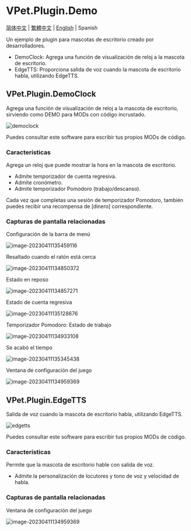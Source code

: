 # VPet.Plugin.Demo

[简体中文](./README.md) | [繁體中文](./README_zht.md) | [English](./README_en.md) | Spanish

Un ejemplo de plugin para mascotas de escritorio creado por desarrolladores.
* DemoClock: Agrega una función de visualización de reloj a la mascota de escritorio.
* EdgeTTS: Proporciona salida de voz cuando la mascota de escritorio habla, utilizando EdgeTTS.

## VPet.Plugin.DemoClock
Agrega una función de visualización de reloj a la mascota de escritorio, sirviendo como DEMO para MODs con código incrustado.

![democlock](democlock.png)

Puedes consultar este software para escribir tus propios MODs de código.

### Características

Agrega un reloj que puede mostrar la hora en la mascota de escritorio.

* Admite temporizador de cuenta regresiva.
* Admite cronómetro.
* Admite temporizador Pomodoro (trabajo/descanso).

Cada vez que completas una sesión de temporizador Pomodoro, también puedes recibir una recompensa de [dinero] correspondiente.

### Capturas de pantalla relacionadas

Configuración de la barra de menú

![image-20230411135459116](README.assets/image-20230411135459116.png)

Resaltado cuando el ratón está cerca

![image-20230411134850372](README.assets/image-20230411134850372.png)

Estado en reposo

![image-20230411134857271](README.assets/image-20230411134857271.png)

Estado de cuenta regresiva

![image-20230411135128676](README.assets/image-20230411135128676.png)

Temporizador Pomodoro: Estado de trabajo

![image-20230411134933108](README.assets/image-20230411134933108.png)

Se acabó el tiempo

![image-20230411135345438](README.assets/image-20230411135345438.png)

Ventana de configuración del juego

![image-20230411134959369](README.assets/image-20230411134959369.png)

## VPet.Plugin.EdgeTTS

Salida de voz cuando la mascota de escritorio habla, utilizando EdgeTTS.

![edgetts](edgetts.png)

Puedes consultar este software para escribir tus propios MODs de código.

### Características

Permite que la mascota de escritorio hable con salida de voz.

* Admite la personalización de locutores y tono de voz y velocidad de habla.

### Capturas de pantalla relacionadas

Ventana de configuración del juego

![image-20230411134959369](README.assets/image-20230411134959369.png)